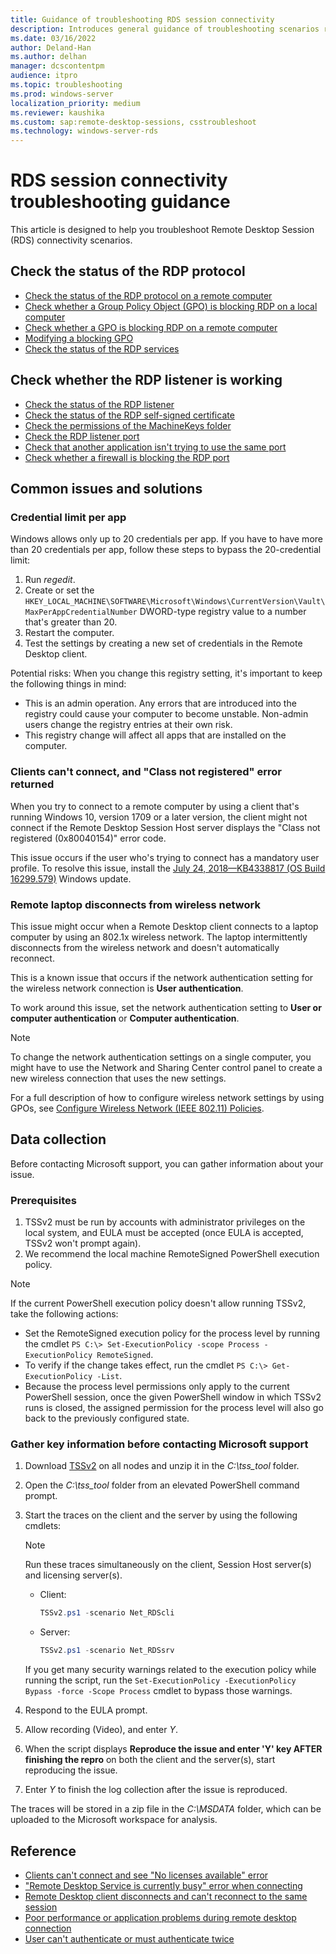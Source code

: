 ```yaml
---
title: Guidance of troubleshooting RDS session connectivity
description: Introduces general guidance of troubleshooting scenarios related to RDS session connectivity.
ms.date: 03/16/2022
author: Deland-Han
ms.author: delhan
manager: dcscontentpm
audience: itpro
ms.topic: troubleshooting
ms.prod: windows-server
localization_priority: medium
ms.reviewer: kaushika
ms.custom: sap:remote-desktop-sessions, csstroubleshoot
ms.technology: windows-server-rds
---
```

# RDS session connectivity troubleshooting guidance

This article is designed to help you troubleshoot Remote Desktop Session (RDS) connectivity scenarios.

## Check the status of the RDP protocol

- [Check the status of the RDP protocol on a remote computer](/windows-server/remote/remote-desktop-services/troubleshoot/rdp-error-general-troubleshooting#check-the-status-of-the-rdp-protocol-on-a-remote-computer)
- [Check whether a Group Policy Object (GPO) is blocking RDP on a local computer](/windows-server/remote/remote-desktop-services/troubleshoot/rdp-error-general-troubleshooting#check-whether-a-group-policy-object-gpo-is-blocking-rdp-on-a-local-computer)
- [Check whether a GPO is blocking RDP on a remote computer](/windows-server/remote/remote-desktop-services/troubleshoot/rdp-error-general-troubleshooting#check-whether-a-gpo-is-blocking-rdp-on-a-remote-computer)
- [Modifying a blocking GPO](/windows-server/remote/remote-desktop-services/troubleshoot/rdp-error-general-troubleshooting#modifying-a-blocking-gpo)
- [Check the status of the RDP services](/windows-server/remote/remote-desktop-services/troubleshoot/rdp-error-general-troubleshooting#check-the-status-of-the-rdp-services)

## Check whether the RDP listener is working

- [Check the status of the RDP listener](/windows-server/remote/remote-desktop-services/troubleshoot/rdp-error-general-troubleshooting#check-the-status-of-the-rdp-listener)
- [Check the status of the RDP self-signed certificate](/windows-server/remote/remote-desktop-services/troubleshoot/rdp-error-general-troubleshooting#check-the-status-of-the-rdp-self-signed-certificate)
- [Check the permissions of the MachineKeys folder](/windows-server/remote/remote-desktop-services/troubleshoot/rdp-error-general-troubleshooting#check-the-permissions-of-the-machinekeys-folder)
- [Check the RDP listener port](/windows-server/remote/remote-desktop-services/troubleshoot/rdp-error-general-troubleshooting#check-the-rdp-listener-port)
- [Check that another application isn't trying to use the same port](/windows-server/remote/remote-desktop-services/troubleshoot/rdp-error-general-troubleshooting#check-that-another-application-isnt-trying-to-use-the-same-port)
- [Check whether a firewall is blocking the RDP port](/windows-server/remote/remote-desktop-services/troubleshoot/rdp-error-general-troubleshooting#check-whether-a-firewall-is-blocking-the-rdp-port)

## Common issues and solutions

### Credential limit per app

Windows allows only up to 20 credentials per app. If you have to have more than 20 credentials per app, follow these steps to bypass the 20-credential limit:

1. Run *regedit*.
2. Create or set the `HKEY_LOCAL_MACHINE\SOFTWARE\Microsoft\Windows\CurrentVersion\Vault\MaxPerAppCredentialNumber` DWORD-type registry value to a number that's greater than 20.
3. Restart the computer.
4. Test the settings by creating a new set of credentials in the Remote Desktop client.

Potential risks: When you change this registry setting, it's important to keep the following things in mind:

- This is an admin operation. Any errors that are introduced into the registry could cause your computer to become unstable. Non-admin users change the registry entries at their own risk.
- This registry change will affect all apps that are installed on the computer.  

### Clients can't connect, and "Class not registered" error returned

When you try to connect to a remote computer by using a client that's running Windows 10, version 1709 or a later version, the client might not connect if the Remote Desktop Session Host server displays the "Class not registered (0x80040154)" error code.

This issue occurs if the user who's trying to connect has a mandatory user profile. To resolve this issue, install the [July 24, 2018—KB4338817 (OS Build 16299.579)](https://support.microsoft.com/help/4338817/windows-10-update-kb4338817) Windows update.

### Remote laptop disconnects from wireless network

This issue might occur when a Remote Desktop client connects to a laptop computer by using an 802.1x wireless network. The laptop intermittently disconnects from the wireless network and doesn't automatically reconnect.

This is a known issue that occurs if the network authentication setting for the wireless network connection is **User authentication**.

To work around this issue, set the network authentication setting to **User or computer authentication** or **Computer authentication**.

> [!Note]
> To change the network authentication settings on a single computer, you might have to use the Network and Sharing Center control panel to create a new wireless connection that uses the new settings.

For a full description of how to configure wireless network settings by using GPOs, see [Configure Wireless Network (IEEE 802.11) Policies](/windows-server/networking/core-network-guide/cncg/wireless/e-wireless-access-deployment#bkmk_policies).

## Data collection

Before contacting Microsoft support, you can gather information about your issue.

### Prerequisites

1. TSSv2 must be run by accounts with administrator privileges on the local system, and EULA must be accepted (once EULA is accepted, TSSv2 won't prompt again).
2. We recommend the local machine RemoteSigned PowerShell execution policy.

> [!NOTE]
> If the current PowerShell execution policy doesn't allow running TSSv2, take the following actions:
>
> - Set the RemoteSigned execution policy for the process level by running the cmdlet `PS C:\> Set-ExecutionPolicy -scope Process -ExecutionPolicy RemoteSigned`.
> - To verify if the change takes effect, run the cmdlet `PS C:\> Get-ExecutionPolicy -List`.
> - Because the process level permissions only apply to the current PowerShell session, once the given PowerShell window in which TSSv2 runs is closed, the assigned permission for the process level will also go back to the previously configured state.

### Gather key information before contacting Microsoft support

1. Download [TSSv2](https://aka.ms/getTSSv2) on all nodes and unzip it in the *C:\\tss_tool* folder.
2. Open the *C:\\tss_tool* folder from an elevated PowerShell command prompt.
3. Start the traces on the client and the server by using the following cmdlets:
    > [!NOTE]
    > Run these traces simultaneously on the client, Session Host server(s) and licensing server(s).

    - Client:  

        ```powershell
        TSSv2.ps1 -scenario Net_RDScli
        ```

    - Server:  

        ```powershell
        TSSv2.ps1 -scenario Net_RDSsrv
        ```

    If you get many security warnings related to the execution policy while running the script, run the `Set-ExecutionPolicy -ExecutionPolicy Bypass -force -Scope Process` cmdlet to bypass those warnings.
4. Respond to the EULA prompt.
5. Allow recording (Video), and enter *Y*.
6. When the script displays **Reproduce the issue and enter 'Y' key AFTER finishing the repro** on both the client and the server(s), start reproducing the issue.
7. Enter *Y* to finish the log collection after the issue is reproduced.

The traces will be stored in a zip file in the *C:\\MSDATA* folder, which can be uploaded to the Microsoft workspace for analysis.

## Reference

- [Clients can't connect and see "No licenses available" error](cannot-connect-rds-no-license-server.md)
- ["Remote Desktop Service is currently busy" error when connecting](/windows-server/remote/remote-desktop-services/troubleshoot/remote-desktop-service-currently-busy)
- [Remote Desktop client disconnects and can't reconnect to the same session](/windows-server/remote/remote-desktop-services/troubleshoot/rdp-client-disconnects-cannot-reconnect-same-session)
- [Poor performance or application problems during remote desktop connection](/windows-server/remote/remote-desktop-services/troubleshoot/poor-performance-or-application-problems)
- [User can't authenticate or must authenticate twice](/windows-server/remote/remote-desktop-services/troubleshoot/cannot-authenticate-or-must-authenticate-twice)
